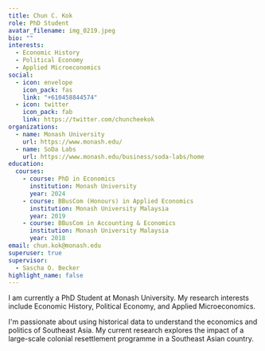 ```yaml
---
title: Chun C. Kok
role: PhD Student
avatar_filename: img_0219.jpeg
bio: ""
interests:
  - Economic History
  - Political Economy
  - Applied Microeconomics
social:
  - icon: envelope
    icon_pack: fas
    link: "+610458844574"
  - icon: twitter
    icon_pack: fab
    link: https://twitter.com/chuncheekok
organizations:
  - name: Monash University
    url: https://www.monash.edu/
  - name: SoDa Labs
    url: https://www.monash.edu/business/soda-labs/home
education:
  courses:
    - course: PhD in Economics
      institution: Monash University
      year: 2024
    - course: BBusCom (Honours) in Applied Economics
      institution: Monash University Malaysia
      year: 2019
    - course: BBusCom in Accounting & Economics
      institution: Monash University Malaysia
      year: 2018
email: chun.kok@monash.edu
superuser: true
supervisor:
  - Sascha O. Becker
highlight_name: false
---
```

I am currently a PhD Student at Monash University. My research interests include Economic History, Political Economy, and Applied Microeconomics.

I'm passionate about using historical data to understand the economics and politics of Southeast Asia. My current research explores the impact of a large-scale colonial resettlement programme in a Southeast Asian country.
